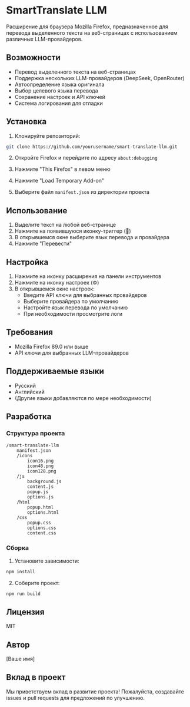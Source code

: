 # SmartTranslate LLM

Расширение для браузера Mozilla Firefox, предназначенное для перевода выделенного текста на веб-страницах с использованием различных LLM-провайдеров.

## Возможности

- Перевод выделенного текста на веб-страницах
- Поддержка нескольких LLM-провайдеров (DeepSeek, OpenRouter)
- Автоопределение языка оригинала
- Выбор целевого языка перевода
- Сохранение настроек и API ключей
- Система логирования для отладки

## Установка

1. Клонируйте репозиторий:
```bash
git clone https://github.com/yourusername/smart-translate-llm.git
```

2. Откройте Firefox и перейдите по адресу `about:debugging`

3. Нажмите "This Firefox" в левом меню

4. Нажмите "Load Temporary Add-on"

5. Выберите файл `manifest.json` из директории проекта

## Использование

1. Выделите текст на любой веб-странице
2. Нажмите на появившуюся иконку-триггер (🔄)
3. В открывшемся окне выберите язык перевода и провайдера
4. Нажмите "Перевести"

## Настройка

1. Нажмите на иконку расширения на панели инструментов
2. Нажмите на иконку настроек (⚙️)
3. В открывшемся окне настроек:
   - Введите API ключи для выбранных провайдеров
   - Выберите провайдера по умолчанию
   - Настройте язык перевода по умолчанию
   - При необходимости просмотрите логи

## Требования

- Mozilla Firefox 89.0 или выше
- API ключи для выбранных LLM-провайдеров

## Поддерживаемые языки

- Русский
- Английский
- (Другие языки добавляются по мере необходимости)

## Разработка

### Структура проекта

```
/smart-translate-llm
    manifest.json
    /icons
        icon16.png
        icon48.png
        icon128.png
    /js
        background.js
        content.js
        popup.js
        options.js
    /html
        popup.html
        options.html
    /css
        popup.css
        options.css
        content.css
```

### Сборка

1. Установите зависимости:
```bash
npm install
```

2. Соберите проект:
```bash
npm run build
```

## Лицензия

MIT

## Автор

[Ваше имя]

## Вклад в проект

Мы приветствуем вклад в развитие проекта! Пожалуйста, создавайте issues и pull requests для предложений по улучшению. 
